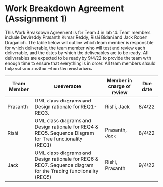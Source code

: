 # Work Breakdown Agreement (Assignment 1)

This Work Breakdown Agreement is for Team 4 in lab 14. Team members include Devireddy Prasanth Kumar Reddy, Rishi Bidani
and Jack Robert Draganich. The table below will outline which team member is responsible for which deliverable, the team
member who will test and review each deliverable, and the dates by which the deliverables are to be ready. All
deliverables are expected to be ready by 9/4/22 to provide the team with enough time to ensure that everything is in
order. All team members should help out one another when the need arises.

| Team Member | Deliverable                                                                                                    | Member in charge of review | Due date |
|-------------|----------------------------------------------------------------------------------------------------------------|----------------------------|----------|
| Prasanth    | UML class diagrams and Design rationale for REQ1-REQ3.                                                         | Rishi, Jack                | 8/4/22   |
| Rishi       | UML class diagrams and Design rationale for REQ4 & REQ5. Sequence Diagram for Tree functionality (REQ1)        | Prasanth, Jack             | 8/4/22   |
| Jack        | UML class diagrams and Design rationale for REQ6 & REQ7. Sequence diagram for the Trading functionality (REQ5) | Rishi, Prasanth            | 9/4/22   |







